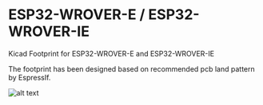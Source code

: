 # ESP32-WROVER-E / ESP32-WROVER-IE 
Kicad Footprint for ESP32-WROVER-E and ESP32-WROVER-IE

The footprint has been designed based on recommended pcb land pattern by EspressIf.

![alt text](https://github.com/kaevee/ESP32-WROVER-E/blob/main/Images/Recommended_PCB_Land_Pattern.png?raw=true)
